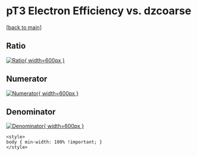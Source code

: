 # pT3 Electron Efficiency vs. dzcoarse

[[back to main](./)]



## Ratio

[![Ratio](../mtv/var/pT3_11_eff_dzcoarse.png){ width=600px }](../mtv/var/pT3_11_eff_dzcoarse.pdf)

## Numerator

[![Numerator](../mtv/num/pT3_11_eff_dzcoarse_num.png){ width=600px }](../mtv/num/pT3_11_eff_dzcoarse_num.pdf)

## Denominator

[![Denominator](../mtv/den/pT3_11_eff_dzcoarse_den.png){ width=600px }](../mtv/den/pT3_11_eff_dzcoarse_den.pdf)


``` {=html}
<style>
body { min-width: 100% !important; }
</style>
```

